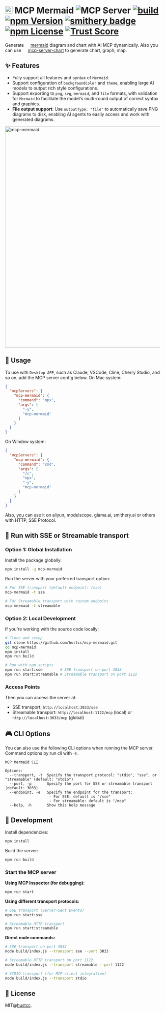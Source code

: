 # <img src="https://mermaid.js.org/favicon.svg" height="24"/> MCP Mermaid ![](https://badge.mcpx.dev?type=server 'MCP Server')  [![build](https://github.com/hustcc/mcp-mermaid/actions/workflows/build.yml/badge.svg)](https://github.com/hustcc/mcp-mermaid/actions/workflows/build.yml) [![npm Version](https://img.shields.io/npm/v/mcp-mermaid.svg)](https://www.npmjs.com/package/mcp-mermaid) [![smithery badge](https://smithery.ai/badge/@hustcc/mcp-mermaid)](https://smithery.ai/server/@hustcc/mcp-mermaid) [![npm License](https://img.shields.io/npm/l/mcp-mermaid.svg)](https://www.npmjs.com/package/mcp-mermaid) [![Trust Score](https://archestra.ai/mcp-catalog/api/badge/quality/hustcc/mcp-mermaid)](https://archestra.ai/mcp-catalog/hustcc__mcp-mermaid)

Generate <img src="https://mermaid.js.org/favicon.svg" height="14"/> [mermaid](https://mermaid.js.org/) diagram and chart with AI MCP dynamically. Also you can use <img src="https://mdn.alipayobjects.com/huamei_qa8qxu/afts/img/A*ZFK8SrovcqgAAAAAAAAAAAAAemJ7AQ/original" height="14"/> [mcp-server-chart](https://github.com/antvis/mcp-server-chart) to generate chart, graph, map.


## ✨ Features

- Fully support all features and syntax of `Mermaid`.
- Support configuration of `backgroundColor` and `theme`, enabling large AI models to output rich style configurations.
- Support exporting to `png`, `svg`, `mermaid`, and `file` formats, with validation for `Mermaid` to facilitate the model's multi-round output of correct syntax and graphics.
- **File output support**: Use `outputType: "file"` to automatically save PNG diagrams to disk, enabling AI agents to easily access and work with generated diagrams.

<img width="720" alt="mcp-mermaid" src="https://mermaid.js.org/header.png" />


## 🤖 Usage

To use with `Desktop APP`, such as Claude, VSCode, Cline, Cherry Studio, and so on, add the  MCP server config below. On Mac system:

```json
{
  "mcpServers": {
    "mcp-mermaid": {
      "command": "npx",
      "args": [
        "-y",
        "mcp-mermaid"
      ]
    }
  }
}
```

On Window system:

```json
{
  "mcpServers": {
    "mcp-mermaid": {
      "command": "cmd",
      "args": [
        "/c",
        "npx",
        "-y",
        "mcp-mermaid"
      ]
    }
  }
}
```

Also, you can use it on aliyun, modelscope, glama.ai, smithery.ai or others with HTTP, SSE Protocol.


## 🚰 Run with SSE or Streamable transport

### Option 1: Global Installation

Install the package globally:

```bash
npm install -g mcp-mermaid
```

Run the server with your preferred transport option:

```bash
# For SSE transport (default endpoint: /sse)
mcp-mermaid -t sse

# For Streamable transport with custom endpoint
mcp-mermaid -t streamable
```

### Option 2: Local Development

If you're working with the source code locally:

```bash
# Clone and setup
git clone https://github.com/hustcc/mcp-mermaid.git
cd mcp-mermaid
npm install
npm run build

# Run with npm scripts
npm run start:sse        # SSE transport on port 3033
npm run start:streamable # Streamable transport on port 1122
```

### Access Points

Then you can access the server at:

- SSE transport: `http://localhost:3033/sse`
- Streamable transport: `http://localhost:1122/mcp` (local) or `http://localhost:3033/mcp` (global)

## 🎮 CLI Options

You can also use the following CLI options when running the MCP server. Command options by run cli with `-h`.

```plain
MCP Mermaid CLI

Options:
  --transport, -t  Specify the transport protocol: "stdio", "sse", or "streamable" (default: "stdio")
  --port, -p       Specify the port for SSE or streamable transport (default: 3033)
  --endpoint, -e   Specify the endpoint for the transport:
                    - For SSE: default is "/sse"
                    - For streamable: default is "/mcp"
  --help, -h       Show this help message
```

## 🔨 Development

Install dependencies:

```bash
npm install
```

Build the server:

```bash
npm run build
```

### Start the MCP server

**Using MCP Inspector (for debugging):**

```bash
npm run start
```

**Using different transport protocols:**

```bash
# SSE transport (Server-Sent Events)
npm run start:sse

# Streamable HTTP transport
npm run start:streamable
```

**Direct node commands:**

```bash
# SSE transport on port 3033
node build/index.js --transport sse --port 3033

# Streamable HTTP transport on port 1122
node build/index.js --transport streamable --port 1122

# STDIO transport (for MCP client integration)
node build/index.js --transport stdio
```

## 📄 License

MIT@[hustcc](https://github.com/hustcc).
